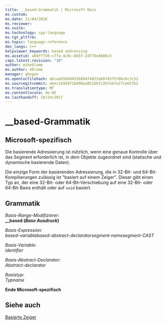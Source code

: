 ```yaml
---
title: __based-Grammatik | Microsoft Docs
ms.custom: 
ms.date: 11/04/2016
ms.reviewer: 
ms.suite: 
ms.technology: cpp-language
ms.tgt_pltfrm: 
ms.topic: language-reference
dev_langs: C++
helpviewer_keywords: based addressing
ms.assetid: a68ff750-c7fa-4c0c-8d5f-2df76e4686c5
caps.latest.revision: "10"
author: mikeblome
ms.author: mblome
manager: ghogen
ms.openlocfilehash: abcaa55bb0453b894f4023a68743f570bc6c3c52
ms.sourcegitcommit: ebec1d449f2bd98aa851667c2bfeb7e27ce657b2
ms.translationtype: MT
ms.contentlocale: de-DE
ms.lasthandoff: 10/24/2017
---
```

# <a name="based-grammar"></a>__based-Grammatik
## <a name="microsoft-specific"></a>Microsoft-spezifisch  
 Die basierende Adressierung ist nützlich, wenn eine genaue Kontrolle über das Segment erforderlich ist, in dem Objekte zugeordnet sind (statische und dynamische basierende Daten).  
  
 Die einzige Form der basierenden Adressierung, die in 32-Bit- und 64-Bit-Kompilierungen zulässig ist "basiert auf einem Zeiger". Dieser gibt einen Typ an, der eine 32-Bit- oder 64-Bit-Verschiebung auf eine 32-Bit- oder 64-Bit-Basis enthält oder auf `void` basiert.  
  
## <a name="grammar"></a>Grammatik  
 *Basis-Range-Modifizierer*:  
 **__based (***Base Ausdruck***)**   
  
 *Basis-Expression*:  
 *based-variablebased-abstract-declaratorsegment-namesegment-CAST*  
  
 *Basis-Variable*:  
 *identifier*  
  
 *Basis-Abstract-Declarator*:  
 *Abstract-declarator*  
  
 *Basistyp*:  
 *Typname*  
  
**Ende Microsoft-spezifisch**  
  
## <a name="see-also"></a>Siehe auch  
 [Basierte Zeiger](../cpp/based-pointers-cpp.md)